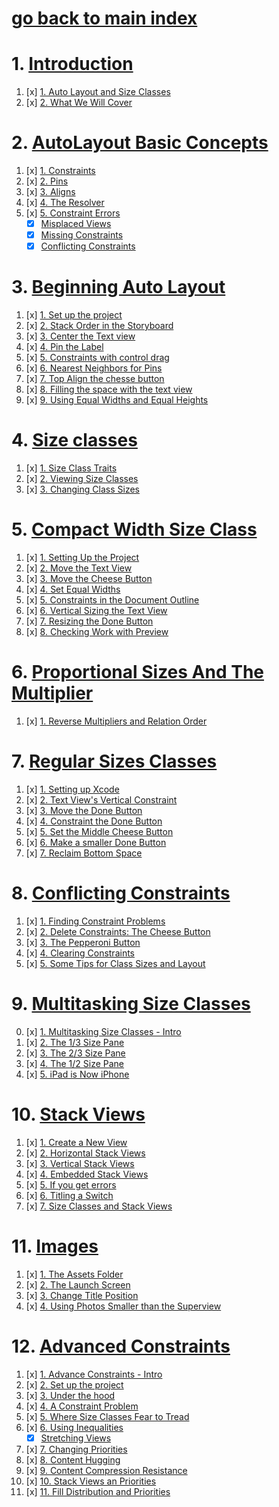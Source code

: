 # [go back to main index](https://github.com/c4arl0s/PracticalAutoLayoutXcode#practical-autolayout---xcode-8)

# 1. [Introduction](https://github.com/c4arl0s/IntroductionPAXcode#introduction-paxcode)

1. [x] [1. Auto Layout and Size Classes](https://github.com/c4arl0s/IntroductionPAXcode#1-auto-layout-and-size-classes)
2. [x] [2. What We Will Cover](https://github.com/c4arl0s/IntroductionPAXcode#2-what-we-will-cover)

# 2. [AutoLayout Basic Concepts](https://github.com/c4arl0s/2AutoLayoutBasicConcepts#2-autolayout-basic-concepts)

1. [x] [1. Constraints](https://github.com/c4arl0s/2AutoLayoutBasicConcepts#1-constraints)
2. [x] [2. Pins](https://github.com/c4arl0s/2AutoLayoutBasicConcepts#2-pins)
3. [x] [3. Aligns](https://github.com/c4arl0s/2AutoLayoutBasicConcepts#3-aligns)
4. [x] [4. The Resolver](https://github.com/c4arl0s/2AutoLayoutBasicConcepts#4-the-resolver)
5. [x] [5. Constraint Errors](https://github.com/c4arl0s/2AutoLayoutBasicConcepts#5-constraint-errors)
    - [x] [Misplaced Views](https://github.com/c4arl0s/2AutoLayoutBasicConcepts#--misplaced-views)
    - [x] [Missing Constraints](https://github.com/c4arl0s/2AutoLayoutBasicConcepts#--missing-constraints)
    - [x] [Conflicting Constraints](https://github.com/c4arl0s/2AutoLayoutBasicConcepts#--conflicting-constraints)

# 3. [Beginning Auto Layout](https://github.com/c4arl0s/3BeginningAutoLayout#3-beginning-auto-layout)

1. [x] [1. Set up the project](https://github.com/c4arl0s/3BeginningAutoLayoutPAXcode8#1-Set-up-the-project)
2. [x] [2. Stack Order in the Storyboard](https://github.com/c4arl0s/3BeginningAutoLayoutPAXcode8#2-Stack-Order-in-the-Storyboard)
3. [x] [3. Center the Text view](https://github.com/c4arl0s/3BeginningAutoLayoutPAXcode8#3-Center-the-Text-view)
4. [x] [4. Pin the Label](https://github.com/c4arl0s/3BeginningAutoLayoutPAXcode8#4-Pin-the-Label)
5. [x] [5. Constraints with control drag](https://github.com/c4arl0s/3BeginningAutoLayoutPAXcode8#5-Constraints-with-control-drag)
6. [x] [6. Nearest Neighbors for Pins](https://github.com/c4arl0s/3BeginningAutoLayoutPAXcode8#6-Nearest-Neighbors-for-Pins)
7. [x] [7. Top Align the chesse button](https://github.com/c4arl0s/3BeginningAutoLayoutPAXcode8#7-Top-Align-the-chesse-button)
8. [x] [8. Filling the space with the text view](https://github.com/c4arl0s/3BeginningAutoLayoutPAXcode8#8-Filling-the-space-with-the-text-view)
9. [x] [9. Using Equal Widths and Equal Heights](https://github.com/c4arl0s/3BeginningAutoLayoutPAXcode8#9-Using-Equal-Widths-and-Equal-Heights)

# 4. [Size classes](https://github.com/c4arl0s/4SizeClasses#4-size-classes)

1. [x] [1. Size Class Traits](https://github.com/c4arl0s/4SizeClassesPAXcode8#1-size-class-traits)
2. [x] [2. Viewing Size Classes](https://github.com/c4arl0s/4SizeClassesPAXcode8#2-viewing-size-classes)
3. [x] [3. Changing Class Sizes](https://github.com/c4arl0s/4SizeClassesPAXcode8#3-changing-class-sizes)

# 5. [Compact Width Size Class](https://github.com/c4arl0s/5CompactWidthSizeClass#5-compact-width-size-class)

1. [x] [1. Setting Up the Project](https://github.com/c4arl0s/5CompactWidthSizeClassPAXcode8#1-setting-up-the-project)
2. [x] [2. Move the Text View](https://github.com/c4arl0s/5CompactWidthSizeClassPAXcode8#2-move-the-text-view)
3. [x] [3. Move the Cheese Button](https://github.com/c4arl0s/5CompactWidthSizeClassPAXcode8#3-move-the-cheese-button)
4. [x] [4. Set Equal Widths](https://github.com/c4arl0s/5CompactWidthSizeClassPAXcode8#4-set-equal-widths)
5. [x] [5. Constraints in the Document Outline](https://github.com/c4arl0s/5CompactWidthSizeClassPAXcode8#5-constraints-in-the-document-outline)
6. [x] [6. Vertical Sizing the Text View](https://github.com/c4arl0s/5CompactWidthSizeClassPAXcode8#6-vertical-sizing-the-text-view)
7. [x] [7. Resizing the Done Button](https://github.com/c4arl0s/5CompactWidthSizeClassPAXcode8#7-resizing-the-done-button)
8. [x] [8. Checking Work with Preview](https://github.com/c4arl0s/5CompactWidthSizeClassPAXcode8#8-Checking-Work-with-Preview)

# 6. [Proportional Sizes And The Multiplier](https://github.com/c4arl0s/6ProportionalSizesAndTheMultiplier#6-proportional-sizes-and-the-multiplier)

1. [x] [1. Reverse Multipliers and Relation Order](https://github.com/c4arl0s/6ProportionalSizesAndTheMultiplierPAXcode8#reverse-multipliers-and-relation-order)

# 7. [Regular Sizes Classes](https://github.com/c4arl0s/7RegularSizesClasses#7-regular-sizes-classes-big-size)

1. [x] [1. Setting up Xcode](https://github.com/c4arl0s/7RegularSizesClassesPAXcode8#1-setting-up-xcode)
2. [x] [2. Text View's Vertical Constraint](https://github.com/c4arl0s/7RegularSizesClassesPAXcode8#2-text-views-vertical-constraint)
3. [x] [3. Move the Done Button](https://github.com/c4arl0s/7RegularSizesClassesPAXcode8#2-text-views-vertical-constraint)
4. [x] [4. Constraint the Done Button](https://github.com/c4arl0s/7RegularSizesClassesPAXcode8#4-constraint-the-done-button)
5. [x] [5. Set the Middle Cheese Button](https://github.com/c4arl0s/7RegularSizesClassesPAXcode8#5-set-the-middle-cheese-button)
6. [x] [6. Make a smaller Done Button](https://github.com/c4arl0s/7RegularSizesClassesPAXcode8#6-make-a-smaller-done-button)
7. [x] [7. Reclaim Bottom Space](https://github.com/c4arl0s/7RegularSizesClassesPAXcode8#6-make-a-smaller-done-button)

# 8. [Conflicting Constraints](https://github.com/c4arl0s/8ConflictingConstraints#8-conflicting-constraints)

1. [x] [1. Finding Constraint Problems](https://github.com/c4arl0s/8ConflictingConstraints#1-finding-constraint-problems)
2. [x] [2. Delete Constraints: The Cheese Button](https://github.com/c4arl0s/8ConflictingConstraints#2-delete-constraints-the-cheese-button)
3. [x] [3. The Pepperoni Button](https://github.com/c4arl0s/8ConflictingConstraints#3-the-pepperoni-button)
4. [x] [4. Clearing Constraints](https://github.com/c4arl0s/8ConflictingConstraints#4-clearing-constraints)
5. [x] [5. Some Tips for Class Sizes and Layout](https://github.com/c4arl0s/8ConflictingConstraints#5-some-tips-for-class-sizes-and-layout)

# 9. [Multitasking Size Classes](https://github.com/c4arl0s/9MultitaskingSizeClasses#9-multitasking-size-classes)

0. [x] [1. Multitasking Size Classes - Intro](https://github.com/c4arl0s/9MultitaskingSizeClasses#0-multitasking-size-classes---intro)
1. [x] [2. The 1/3 Size Pane](https://github.com/c4arl0s/9MultitaskingSizeClasses#1-the-13-size-pane)
2. [x] [3. The 2/3 Size Pane](https://github.com/c4arl0s/9MultitaskingSizeClasses#2-the-23-size-pane)
3. [x] [4. The 1/2 Size Pane](https://github.com/c4arl0s/9MultitaskingSizeClasses#3-the-12-size-pane)
4. [x] [5. iPad is Now iPhone](https://github.com/c4arl0s/9MultitaskingSizeClasses#4-ipad-is-now-iphone)

# 10. [Stack Views](https://github.com/c4arl0s/10StackViews#-10-stack-views)

1. [x] [1. Create a New View](https://github.com/c4arl0s/10StackViews#1-create-a-new-view)
2. [x] [2. Horizontal Stack Views](https://github.com/c4arl0s/10StackViews#2-horizontal-stack-views)
3. [x] [3. Vertical Stack Views](https://github.com/c4arl0s/10StackViews#3-vertical-stack-views)
4. [x] [4. Embedded Stack Views](https://github.com/c4arl0s/10StackViews#4-embedded-stack-views)
5. [x] [5. If you get errors](https://github.com/c4arl0s/10StackViews#5-if-you-get-errors)
6. [x] [6. Titling a Switch](https://github.com/c4arl0s/10StackViews#6-titling-a-switch)
7. [x] [7. Size Classes and Stack Views](https://github.com/c4arl0s/10StackViews#7-size-classes-and-stack-views)

# 11. [Images](https://github.com/c4arl0s/11Images#11-images)

1. [x] [1. The Assets Folder](https://github.com/c4arl0s/11Images#1-the-assets-folder)
2. [x] [2. The Launch Screen](https://github.com/c4arl0s/11Images#2-the-launch-screen)
3. [x] [3. Change Title Position](https://github.com/c4arl0s/11Images#3-change-title-position)
4. [x] [4. Using Photos Smaller than the Superview](https://github.com/c4arl0s/11Images#4-using-photos-smaller-than-the-superview)

# 12. [Advanced Constraints](https://github.com/c4arl0s/12AdvancedConstraints#12-advance-constraints)

1. [x] [1. Advance Constraints - Intro](https://github.com/c4arl0s/12AdvancedConstraints#1-advance-constraints---intro)
2. [x] [2. Set up the project](https://github.com/c4arl0s/12AdvancedConstraints#2-set-up-the-project)
3. [x] [3. Under the hood](https://github.com/c4arl0s/12AdvancedConstraints#3-under-the-hood)
4. [x] [4. A Constraint Problem](https://github.com/c4arl0s/12AdvancedConstraints#4-a-constraint-problem)
5. [x] [5. Where Size Classes Fear to Tread](https://github.com/c4arl0s/12AdvancedConstraints#5-where-size-classes-fear-to-tread)
6. [x] [6. Using Inequalities](https://github.com/c4arl0s/12AdvancedConstraints#6-using-inequalities)
    - [x] [Stretching Views](https://github.com/c4arl0s/12AdvancedConstraints#-stretching-views)
7. [x] [7. Changing Priorities](https://github.com/c4arl0s/12AdvancedConstraints#7-changing-priorities)
8. [x] [8. Content Hugging](https://github.com/c4arl0s/12AdvancedConstraints#8-content-hugging)
9. [x] [9. Content Compression Resistance](https://github.com/c4arl0s/12AdvancedConstraints#9-content-compression-resistance)
10. [x] [10. Stack Views an Priorities](https://github.com/c4arl0s/12AdvancedConstraints#10-stack-views-an-priorities)
11. [x] [11. Fill Distribution and Priorities](https://github.com/c4arl0s/12AdvancedConstraints#11-fill-distribution-and-priorities)